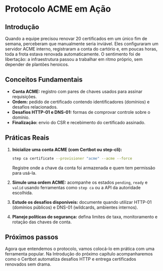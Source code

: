 # Protocolo ACME em Ação

## Introdução

Quando a equipe precisou renovar 20 certificados em um único fim de semana, perceberam que manualmente seria inviável. Eles configuraram um servidor ACME interno, registraram a conta do cartório e, em poucas horas, toda a frota estava renovada automaticamente. O sentimento foi de libertação: a infraestrutura passou a trabalhar em ritmo próprio, sem depender de plantões heroicos.

## Conceitos Fundamentais

- **Conta ACME:** registro com pares de chaves usados para assinar requisições.
- **Ordem:** pedido de certificado contendo identificadores (domínios) e desafios relacionados.
- **Desafios HTTP-01 e DNS-01:** formas de comprovar controle sobre o domínio.
- **Finalização:** envio do CSR e recebimento do certificado assinado.

## Práticas Reais

1. **Inicialize uma conta ACME (com Certbot ou step-cli):**
   ```bash
   step ca certificate --provisioner "acme" --acme --force
   ```
   Registre onde a chave da conta foi armazenada e quem tem permissão para usá-la.

2. **Simule uma ordem ACME:** acompanhe os estados `pending`, `ready` e `valid` usando ferramentas como `step ca` ou a API da autoridade escolhida.

3. **Estude os desafios disponíveis:** documente quando utilizar HTTP-01 (domínios públicos) e DNS-01 (wildcards, ambientes internos).

4. **Planeje políticas de segurança:** defina limites de taxa, monitoramento e rotação das chaves de conta.

## Próximos passos

Agora que entendemos o protocolo, vamos colocá-lo em prática com uma ferramenta popular. Na Introdução do próximo capítulo acompanharemos como o Certbot automatiza desafios HTTP e entrega certificados renovados sem drama.
